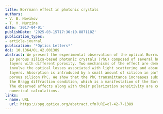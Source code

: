 ```yaml
---
title: Borrmann effect in photonic crystals
authors:
- V. B. Novikov
- T. V. Murzina
date: '2017-04-01'
publishDate: '2025-03-15T17:36:10.887118Z'
publication_types:
- article-journal
publication: '*Optics Letters*'
doi: 10.1364/OL.42.001389
abstract: We present the experimental observation of the optical Borrmann effect in
  1D porous silica-based photonic crystals (PhC) composed of several hundreds of dielectric
  layers with different porosity. Two mechanisms of the effect are demonstrated, which
  involve the optical losses associated with light scattering and absorption in nanoporous
  layers. Absorption is introduced by a small amount of silicon in partially annealed
  porous silicon PhC. We show that the PhC transmittance increases substantially under
  the Bragg diffraction condition, which is a manifestation of the Borrmann effect.
  The observed effects along with their polarization sensitivity are confirmed by
  numerical calculations.
links:
- name: URL
  url: https://opg.optica.org/abstract.cfm?URI=ol-42-7-1389
---
```

